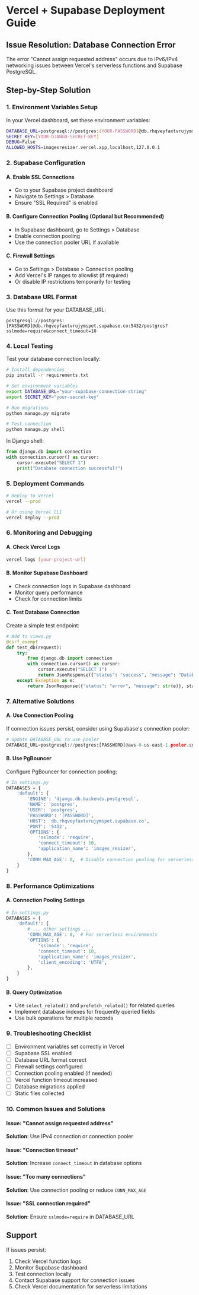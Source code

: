 # Vercel + Supabase Deployment Guide

## Issue Resolution: Database Connection Error

The error "Cannot assign requested address" occurs due to IPv6/IPv4 networking issues between Vercel's serverless functions and Supabase PostgreSQL.

## Step-by-Step Solution

### 1. Environment Variables Setup

In your Vercel dashboard, set these environment variables:

```bash
DATABASE_URL=postgresql://postgres:[YOUR-PASSWORD]@db.rhqveyfaxtvrujymspet.supabase.co:5432/postgres?sslmode=require
SECRET_KEY=[YOUR-DJANGO-SECRET-KEY]
DEBUG=False
ALLOWED_HOSTS=imagesresizer.vercel.app,localhost,127.0.0.1
```

### 2. Supabase Configuration

#### A. Enable SSL Connections
- Go to your Supabase project dashboard
- Navigate to Settings > Database
- Ensure "SSL Required" is enabled

#### B. Configure Connection Pooling (Optional but Recommended)
- In Supabase dashboard, go to Settings > Database
- Enable connection pooling
- Use the connection pooler URL if available

#### C. Firewall Settings
- Go to Settings > Database > Connection pooling
- Add Vercel's IP ranges to allowlist (if required)
- Or disable IP restrictions temporarily for testing

### 3. Database URL Format

Use this format for your DATABASE_URL:
```
postgresql://postgres:[PASSWORD]@db.rhqveyfaxtvrujymspet.supabase.co:5432/postgres?sslmode=require&connect_timeout=10
```

### 4. Local Testing

Test your database connection locally:

```bash
# Install dependencies
pip install -r requirements.txt

# Set environment variables
export DATABASE_URL="your-supabase-connection-string"
export SECRET_KEY="your-secret-key"

# Run migrations
python manage.py migrate

# Test connection
python manage.py shell
```

In Django shell:
```python
from django.db import connection
with connection.cursor() as cursor:
    cursor.execute("SELECT 1")
    print("Database connection successful!")
```

### 5. Deployment Commands

```bash
# Deploy to Vercel
vercel --prod

# Or using Vercel CLI
vercel deploy --prod
```

### 6. Monitoring and Debugging

#### A. Check Vercel Logs
```bash
vercel logs [your-project-url]
```

#### B. Monitor Supabase Dashboard
- Check connection logs in Supabase dashboard
- Monitor query performance
- Check for connection limits

#### C. Test Database Connection
Create a simple test endpoint:

```python
# Add to views.py
@csrf_exempt
def test_db(request):
    try:
        from django.db import connection
        with connection.cursor() as cursor:
            cursor.execute("SELECT 1")
            return JsonResponse({"status": "success", "message": "Database connected"})
    except Exception as e:
        return JsonResponse({"status": "error", "message": str(e)}, status=500)
```

### 7. Alternative Solutions

#### A. Use Connection Pooling
If connection issues persist, consider using Supabase's connection pooler:

```python
# Update DATABASE_URL to use pooler
DATABASE_URL=postgresql://postgres:[PASSWORD]@aws-0-us-east-1.pooler.supabase.com:6543/postgres?sslmode=require
```

#### B. Use PgBouncer
Configure PgBouncer for connection pooling:

```python
# In settings.py
DATABASES = {
    'default': {
        'ENGINE': 'django.db.backends.postgresql',
        'NAME': 'postgres',
        'USER': 'postgres',
        'PASSWORD': '[PASSWORD]',
        'HOST': 'db.rhqveyfaxtvrujymspet.supabase.co',
        'PORT': '5432',
        'OPTIONS': {
            'sslmode': 'require',
            'connect_timeout': 10,
            'application_name': 'images_resizer',
        },
        'CONN_MAX_AGE': 0,  # Disable connection pooling for serverless
    }
}
```

### 8. Performance Optimizations

#### A. Connection Pooling Settings
```python
# In settings.py
DATABASES = {
    'default': {
        # ... other settings ...
        'CONN_MAX_AGE': 0,  # For serverless environments
        'OPTIONS': {
            'sslmode': 'require',
            'connect_timeout': 10,
            'application_name': 'images_resizer',
            'client_encoding': 'UTF8',
        },
    }
}
```

#### B. Query Optimization
- Use `select_related()` and `prefetch_related()` for related queries
- Implement database indexes for frequently queried fields
- Use bulk operations for multiple records

### 9. Troubleshooting Checklist

- [ ] Environment variables set correctly in Vercel
- [ ] Supabase SSL enabled
- [ ] Database URL format correct
- [ ] Firewall settings configured
- [ ] Connection pooling enabled (if needed)
- [ ] Vercel function timeout increased
- [ ] Database migrations applied
- [ ] Static files collected

### 10. Common Issues and Solutions

#### Issue: "Cannot assign requested address"
**Solution**: Use IPv4 connection or connection pooler

#### Issue: "Connection timeout"
**Solution**: Increase `connect_timeout` in database options

#### Issue: "Too many connections"
**Solution**: Use connection pooling or reduce `CONN_MAX_AGE`

#### Issue: "SSL connection required"
**Solution**: Ensure `sslmode=require` in DATABASE_URL

## Support

If issues persist:
1. Check Vercel function logs
2. Monitor Supabase dashboard
3. Test connection locally
4. Contact Supabase support for connection issues
5. Check Vercel documentation for serverless limitations 
